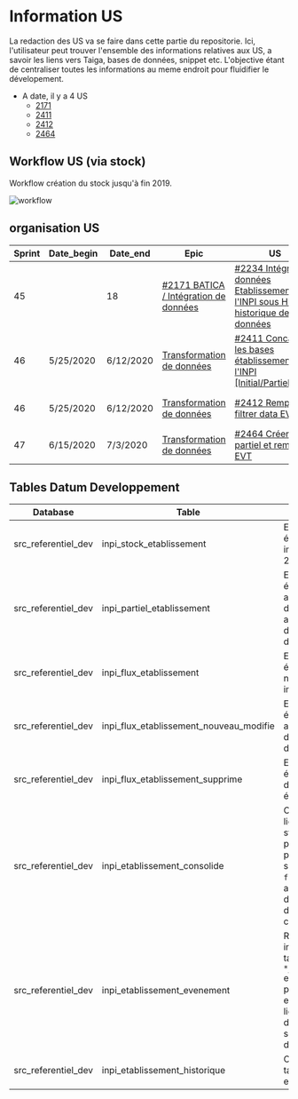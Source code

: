 # Information US

La redaction des US va se faire dans cette partie du repositorie. Ici, l'utilisateur peut trouver l'ensemble des informations relatives aux US, a savoir les liens vers Taiga, bases de données, snippet etc. L'objective étant de centraliser toutes les informations au meme endroit pour fluidifier le dévelopement.

* A date, il y a 4 US
  * [2171](https://tree.taiga.io/project/olivierlubet-air/us/2171)
  * [2411](https://tree.taiga.io/project/olivierlubet-air/us/2411)
  * [2412](https://tree.taiga.io/project/olivierlubet-air/us/2412)
  * [2464](https://tree.taiga.io/project/olivierlubet-air/us/2464)

##  Workflow US (via stock)

Workflow création du stock jusqu'à fin 2019.

![workflow](https://www.lucidchart.com/publicSegments/view/d9e4494d-bfaf-4d0e-9e0f-53011cda7eb9/image.png)

## organisation US

| Sprint | Date_begin | Date_end  | Epic                                     | US                                                                                    | Status      | Task            | Comment                   | Snippet                                                                                   | Exemple |
|--------|------------|-----------|------------------------------------------|---------------------------------------------------------------------------------------|-------------|-----------------|---------------------------|-------------------------------------------------------------------------------------------|---------|
| 45     |            | 18        | [#2171 BATICA / Intégration de données](https://tree.taiga.io/project/olivierlubet-air/epic/2171)    |  [#2234 Intégrer les données Etablissements de l'INPI sous HIVE - historique de données](https://tree.taiga.io/project/olivierlubet-air/us/2234) | Done        |                 |                           | [Test acceptance 1](https://scm.saas.cagip.group.gca/PERNETTH/inseeinpi_matching/snippets/35)                                                                         |         |
| 46     | 5/25/2020  | 6/12/2020 | [Transformation de données](https://tree.taiga.io/project/olivierlubet-air/epic/2172)| [#2411 Concatener les bases établissements de l'INPI [Initial/Partiel/New]](https://tree.taiga.io/project/olivierlubet-air/us/2411)             | Not Done    |                 |                           |                                                                                           | [US_2411](https://scm.saas.cagip.group.gca/PERNETTH/inseeinpi_matching/tree/master/US_Datum/Data_example/US_2411) |
| 46     | 5/25/2020  | 6/12/2020 | [Transformation de données](https://tree.taiga.io/project/olivierlubet-air/epic/2172) |[#2412 Remplir et filtrer data EVT 1](https://tree.taiga.io/project/olivierlubet-air/us/2412)                                                    | Not Done    | 01 Redaction US | Améliorer test acceptance |  [Query_partiel](https://scm.saas.cagip.group.gca/PERNETTH/inseeinpi_matching/snippets/40), [Query_evenement](https://scm.saas.cagip.group.gca/PERNETTH/inseeinpi_matching/snippets/34) | [US_2412](https://scm.saas.cagip.group.gca/PERNETTH/inseeinpi_matching/tree/master/US_Datum/Data_example/US_2412) |
| 47     | 6/15/2020  | 7/3/2020  | [Transformation de données](https://tree.taiga.io/project/olivierlubet-air/epic/2172) |  [#2464 Créer statut partiel et remplir EVT](https://tree.taiga.io/project/olivierlubet-air/us/2464)                                            | To be Added | 01 Redaction US | Ajouter test acceptance   |                                                                                           | [US_2464](https://scm.saas.cagip.group.gca/PERNETTH/inseeinpi_matching/tree/master/US_Datum/Data_example/US_2464) |                                           | To be Added |         |

## Tables Datum Developpement

| Database            | Table                                   | Description                                                                                                                                                                                           | URL                                                                                                                    | db_table                                                    | US   | Comments                            |
|---------------------|-----------------------------------------|-------------------------------------------------------------------------------------------------------------------------------------------------------------------------------------------------------|------------------------------------------------------------------------------------------------------------------------|-------------------------------------------------------------|------|-------------------------------------|
| src_referentiel_dev | inpi_stock_etablissement                | Ensemble des établissements immatriculés avant 2017                                                                                                                                                   | https://hp-cluster-datum.harmonie.com:8888/metastore/table/src_referentiel_dev/inpi_stock_etablissement                | src_referentiel_dev.inpi_stock_etablissement                | 2234 | En cours de télécharment, incomplet |
| src_referentiel_dev | inpi_partiel_etablissement              | Ensemble des établissements ayant fait l’object d’une correction du a une anomalie lors de la transmission d’un dossier                                                                               | https://hp-cluster-datum.harmonie.com:8888/metastore/table/src_referentiel_dev/inpi_partiel_etablissement              | src_referentiel_dev.inpi_partiel_etablissement              | 2234 | En cours de télécharment, incomplet |
| src_referentiel_dev | inpi_flux_etablissement                 | Ensemble des établissements nouvellement immatriculés                                                                                                                                                 | https://hp-cluster-datum.harmonie.com:8888/metastore/table/src_referentiel_dev/inpi_flux_etablissement                 | src_referentiel_dev.inpi_flux_etablissement                 | 2234 | En cours de télécharment, incomplet |
| src_referentiel_dev | inpi_flux_etablissement_nouveau_modifie | Ensemble des établissements ayant fait l’objet d’une modification d’information                                                                                                                       | https://hp-cluster-datum.harmonie.com:8888/metastore/table/src_referentiel_dev/inpi_flux_etablissement_nouveau_modifie | src_referentiel_dev.inpi_flux_etablissement_nouveau_modifie | 2234 | En cours de télécharment, incomplet |
| src_referentiel_dev | inpi_flux_etablissement_supprime        | Ensemble des établissements dont la fermeture a été acté                                                                                                                                              | https://hp-cluster-datum.harmonie.com:8888/metastore/table/src_referentiel_dev/inpi_flux_etablissement_supprime        | src_referentiel_dev.inpi_flux_etablissement_supprime        | 2234 | En cours de télécharment, incomplet |
| src_referentiel_dev | inpi_etablissement_consolide            | Concatenation des lignes des tables stocks (initial + partiel) et d’un premier néttoyage sur la table `flux_etablissement`, a savoir extraction de la dernière ligne d’une séquence en cas de doublon | https://hp-cluster-datum.harmonie.com:8888/metastore/table/src_referentiel_dev/inpi_etablissement_consolide            | src_referentiel_dev.inpi_etablissement_consolide            | 2411 |                                     |
| src_referentiel_dev | inpi_etablissement_evenement            | Retraitement intermédiaire des tables `*_nouveau_modifié` et `*_supprime`. Plus  précisément, enrichissement des lignes et extraction dernière ligne d’une séquence par date de transmission          | https://hp-cluster-datum.harmonie.com:8888/metastore/table/src_referentiel_dev/inpi_etablissement_evenement            | src_referentiel_dev.inpi_etablissement_evenement            | 2412 |                                     |
| src_referentiel_dev | inpi_etablissement_historique           | Concaténation des tables `*_consolide` et `*_evenement`.                                                                                                                                              | https://hp-cluster-datum.harmonie.com:8888/metastore/table/src_referentiel_dev/inpi_etablissement_historique           | src_referentiel_dev.inpi_etablissement_historique           | 2464 |                                     |

